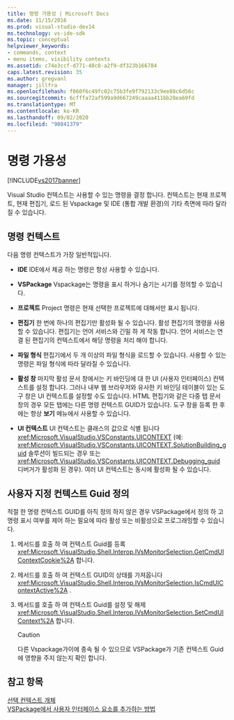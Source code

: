 ```yaml
---
title: 명령 가용성 | Microsoft Docs
ms.date: 11/15/2016
ms.prod: visual-studio-dev14
ms.technology: vs-ide-sdk
ms.topic: conceptual
helpviewer_keywords:
- commands, context
- menu items, visibility contexts
ms.assetid: c74e3ccf-d771-48c8-a2f9-df323b166784
caps.latest.revision: 35
ms.author: gregvanl
manager: jillfra
ms.openlocfilehash: f060f6c49fc02c75b3fe9f792133c9ee88c6d56c
ms.sourcegitcommit: 6cfffa72af599a9d667249caaaa411bb28ea69fd
ms.translationtype: MT
ms.contentlocale: ko-KR
ms.lasthandoff: 09/02/2020
ms.locfileid: "90841379"
---
```

# <a name="command-availability"></a>명령 가용성
[!INCLUDE[vs2017banner](../../includes/vs2017banner.md)]

Visual Studio 컨텍스트는 사용할 수 있는 명령을 결정 합니다. 컨텍스트는 현재 프로젝트, 현재 편집기, 로드 된 Vspackage 및 IDE (통합 개발 환경)의 기타 측면에 따라 달라질 수 있습니다.  
  
## <a name="command-contexts"></a>명령 컨텍스트  
 다음 명령 컨텍스트가 가장 일반적입니다.  
  
- **IDE** IDE에서 제공 하는 명령은 항상 사용할 수 있습니다.  
  
- **VSPackage** Vspackage는 명령을 표시 하거나 숨기는 시기를 정의할 수 있습니다.  
  
- **프로젝트** Project 명령은 현재 선택한 프로젝트에 대해서만 표시 됩니다.  
  
- **편집기** 한 번에 하나의 편집기만 활성화 될 수 있습니다. 활성 편집기의 명령을 사용할 수 있습니다. 편집기는 언어 서비스와 긴밀 하 게 작동 합니다. 언어 서비스는 연결 된 편집기의 컨텍스트에서 해당 명령을 처리 해야 합니다.  
  
- **파일 형식** 편집기에서 두 개 이상의 파일 형식을 로드할 수 있습니다. 사용할 수 있는 명령은 파일 형식에 따라 달라질 수 있습니다.  
  
- **활성 창** 마지막 활성 문서 창에서는 키 바인딩에 대 한 UI (사용자 인터페이스) 컨텍스트를 설정 합니다. 그러나 내부 웹 브라우저와 유사한 키 바인딩 테이블이 있는 도구 창은 UI 컨텍스트를 설정할 수도 있습니다. HTML 편집기와 같은 다중 탭 문서 창의 경우 모든 탭에는 다른 명령 컨텍스트 GUID가 있습니다. 도구 창을 등록 한 후에는 항상 **보기** 메뉴에서 사용할 수 있습니다.  
  
- **UI 컨텍스트** UI 컨텍스트는 클래스의 값으로 식별 됩니다 <xref:Microsoft.VisualStudio.VSConstants.UICONTEXT> (예: <xref:Microsoft.VisualStudio.VSConstants.UICONTEXT.SolutionBuilding_guid> 솔루션이 빌드되는 경우 또는 <xref:Microsoft.VisualStudio.VSConstants.UICONTEXT.Debugging_guid> 디버거가 활성화 된 경우). 여러 UI 컨텍스트는 동시에 활성화 될 수 있습니다.  
  
## <a name="defining-custom-context-guids"></a>사용자 지정 컨텍스트 Guid 정의  
 적절 한 명령 컨텍스트 GUID를 아직 정의 하지 않은 경우 VSPackage에서 정의 하 고 명령 표시 여부를 제어 하는 필요에 따라 활성 또는 비활성으로 프로그래밍할 수 있습니다.  
  
1. 메서드를 호출 하 여 컨텍스트 Guid를 등록 <xref:Microsoft.VisualStudio.Shell.Interop.IVsMonitorSelection.GetCmdUIContextCookie%2A> 합니다.  
  
2. 메서드를 호출 하 여 컨텍스트 GUID의 상태를 가져옵니다 <xref:Microsoft.VisualStudio.Shell.Interop.IVsMonitorSelection.IsCmdUIContextActive%2A> .  
  
3. 메서드를 호출 하 여 컨텍스트 Guid를 설정 및 해제 <xref:Microsoft.VisualStudio.Shell.Interop.IVsMonitorSelection.SetCmdUIContext%2A> 합니다.  
  
    > [!CAUTION]
    > 다른 Vspackage가이에 종속 될 수 있으므로 VSPackage가 기존 컨텍스트 Guid에 영향을 주지 않는지 확인 합니다.  
  
## <a name="see-also"></a>참고 항목  
 [선택 컨텍스트 개체](../../extensibility/internals/selection-context-objects.md)   
 [VSPackage에서 사용자 인터페이스 요소를 추가하는 방법](../../extensibility/internals/how-vspackages-add-user-interface-elements.md)
